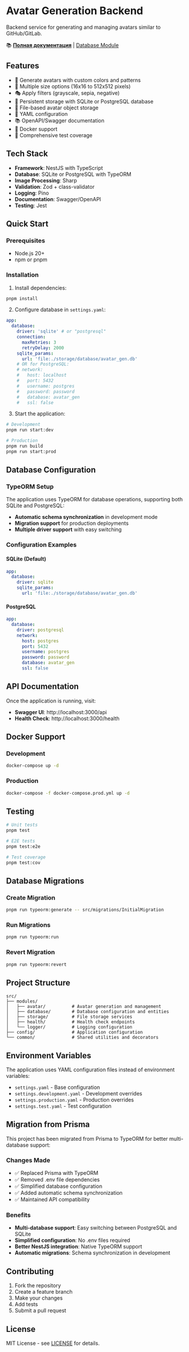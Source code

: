# Avatar Generation Backend

Backend service for generating and managing avatars similar to GitHub/GitLab.

📚 **[Полная документация](./docs/INDEX.md)** | [Database Module](./docs/modules/database/README.md)

## Features

- 🎨 Generate avatars with custom colors and patterns
- 🎯 Multiple size options (16x16 to 512x512 pixels)
- 🎭 Apply filters (grayscale, sepia, negative)
- 💾 Persistent storage with SQLite or PostgreSQL database
- 📁 File-based avatar object storage
- 🔧 YAML configuration
- 📚 OpenAPI/Swagger documentation
- 🐳 Docker support
- 🧪 Comprehensive test coverage

## Tech Stack

- **Framework**: NestJS with TypeScript
- **Database**: SQLite or PostgreSQL with TypeORM
- **Image Processing**: Sharp
- **Validation**: Zod + class-validator
- **Logging**: Pino
- **Documentation**: Swagger/OpenAPI
- **Testing**: Jest

## Quick Start

### Prerequisites

- Node.js 20+
- npm or pnpm

### Installation

1. Install dependencies:

```bash
pnpm install
```

2. Configure database in `settings.yaml`:

```yaml
app:
  database:
    driver: 'sqlite' # or "postgresql"
    connection:
      maxRetries: 3
      retryDelay: 2000
    sqlite_params:
      url: 'file:./storage/database/avatar_gen.db'
    # OR for PostgreSQL:
    # network:
    #   host: localhost
    #   port: 5432
    #   username: postgres
    #   password: password
    #   database: avatar_gen
    #   ssl: false
```

3. Start the application:

```bash
# Development
pnpm run start:dev

# Production
pnpm run build
pnpm run start:prod
```

## Database Configuration

### TypeORM Setup

The application uses TypeORM for database operations, supporting both SQLite and PostgreSQL:

- **Automatic schema synchronization** in development mode
- **Migration support** for production deployments
- **Multiple driver support** with easy switching

### Configuration Examples

#### SQLite (Default)

```yaml
app:
  database:
    driver: sqlite
    sqlite_params:
      url: 'file:./storage/database/avatar_gen.db'
```

#### PostgreSQL

```yaml
app:
  database:
    driver: postgresql
    network:
      host: postgres
      port: 5432
      username: postgres
      password: password
      database: avatar_gen
      ssl: false
```

## API Documentation

Once the application is running, visit:

- **Swagger UI**: http://localhost:3000/api
- **Health Check**: http://localhost:3000/health

## Docker Support

### Development

```bash
docker-compose up -d
```

### Production

```bash
docker-compose -f docker-compose.prod.yml up -d
```

## Testing

```bash
# Unit tests
pnpm test

# E2E tests
pnpm test:e2e

# Test coverage
pnpm test:cov
```

## Database Migrations

### Create Migration

```bash
pnpm run typeorm:generate -- src/migrations/InitialMigration
```

### Run Migrations

```bash
pnpm run typeorm:run
```

### Revert Migration

```bash
pnpm run typeorm:revert
```

## Project Structure

```
src/
├── modules/
│   ├── avatar/          # Avatar generation and management
│   ├── database/        # Database configuration and entities
│   ├── storage/         # File storage services
│   ├── health/          # Health check endpoints
│   └── logger/          # Logging configuration
├── config/              # Application configuration
└── common/              # Shared utilities and decorators
```

## Environment Variables

The application uses YAML configuration files instead of environment variables:

- `settings.yaml` - Base configuration
- `settings.development.yaml` - Development overrides
- `settings.production.yaml` - Production overrides
- `settings.test.yaml` - Test configuration

## Migration from Prisma

This project has been migrated from Prisma to TypeORM for better multi-database support:

### Changes Made

- ✅ Replaced Prisma with TypeORM
- ✅ Removed .env file dependencies
- ✅ Simplified database configuration
- ✅ Added automatic schema synchronization
- ✅ Maintained API compatibility

### Benefits

- **Multi-database support**: Easy switching between PostgreSQL and SQLite
- **Simplified configuration**: No .env files required
- **Better NestJS integration**: Native TypeORM support
- **Automatic migrations**: Schema synchronization in development

## Contributing

1. Fork the repository
2. Create a feature branch
3. Make your changes
4. Add tests
5. Submit a pull request

## License

MIT License - see [LICENSE](../../LICENSE) for details.
